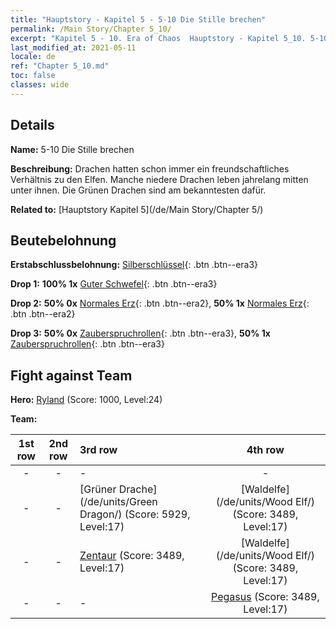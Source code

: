 ```yaml
---
title: "Hauptstory - Kapitel 5 - 5-10 Die Stille brechen"
permalink: /Main Story/Chapter 5_10/
excerpt: "Kapitel 5 - 10. Era of Chaos  Hauptstory - Kapitel 5_10. 5-10 Die Stille brechen"
last_modified_at: 2021-05-11
locale: de
ref: "Chapter 5_10.md"
toc: false
classes: wide
---
```


## Details

 **Name:** 5-10 Die Stille brechen

 **Beschreibung:** Drachen hatten schon immer ein freundschaftliches Verhältnis zu den Elfen. Manche niedere Drachen leben jahrelang mitten unter ihnen. Die Grünen Drachen sind am bekanntesten dafür.

 **Related to:** [Hauptstory Kapitel 5](/de/Main Story/Chapter 5/)

## Beutebelohnung

 **Erstabschlussbelohnung:** [Silberschlüssel](/ItemsDE/con_693/){: .btn .btn--era3}

 **Drop 1:** **100% 1x** [Guter Schwefel](/ItemsDE/mat_15/){: .btn .btn--era3}

 **Drop 2:** **50% 0x** [Normales Erz](/ItemsDE/mat_6/){: .btn .btn--era2}, **50% 1x** [Normales Erz](/ItemsDE/mat_6/){: .btn .btn--era2}

 **Drop 3:** **50% 0x** [Zauberspruchrollen](/ItemsDE/con_694/){: .btn .btn--era3}, **50% 1x** [Zauberspruchrollen](/ItemsDE/con_694/){: .btn .btn--era3}


## Fight against Team
 **Hero:** [Ryland](/de/heroes/Ryland/) (Score: 1000, Level:24)

 **Team:**


  | 1st row | 2nd row | 3rd row | 4th row |
  |:----:|:----:|:----|:----:|
  | - | - | - | - |
  | - | - | [Grüner Drache](/de/units/Green Dragon/) (Score: 5929, Level:17)  | [Waldelfe](/de/units/Wood Elf/) (Score: 3489, Level:17)  |
  | - | - | [Zentaur](/de/units/Centaur/) (Score: 3489, Level:17)  | [Waldelfe](/de/units/Wood Elf/) (Score: 3489, Level:17)  |
  | - | - | - | [Pegasus](/de/units/Pegasus/) (Score: 3489, Level:17)  |


